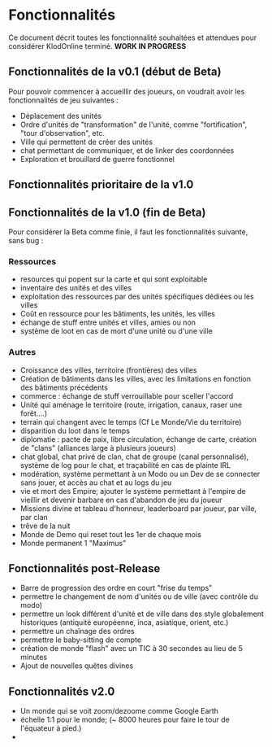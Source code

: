 # Fonctionnalités
Ce document décrit toutes les fonctionnalité souhaitées et attendues pour considérer KlodOnline terminé.
**WORK IN PROGRESS**
## Fonctionnalités de la v0.1 (début de Beta)
Pour pouvoir commencer à accueillir des joueurs, on voudrait avoir les fonctionnalités de jeu suivantes :
 - Déplacement des unités
 - Ordre d'unités de "transformation" de l'unité, comme "fortification", "tour d'observation", etc.
 - Ville qui permettent de créer des unités
 - chat permettant de communiquer, et de linker des coordonnées
 - Exploration et brouillard de guerre fonctionnel

## Fonctionnalités prioritaire de la v1.0

## Fonctionnalités de la v1.0 (fin de Beta)
Pour considérer la Beta comme finie, il faut les fonctionnalités suivante, sans bug :
### Ressources
 - resources qui popent sur la carte et qui sont exploitable
 - inventaire des unités et des villes
 - exploitation des ressources par des unités spécifiques dédiées ou les villes
 - Coût en ressource pour les bâtiments, les unités, les villes
 - échange de stuff entre unités et villes, amies ou non
 - système de loot en cas de mort d'une unité ou d'une ville
### Autres
 - Croissance des villes, territoire (frontières) des villes 
 - Création de bâtiments dans les villes, avec les limitations en fonction des bâtiments précédents
 - commerce : échange de stuff verrouillable pour sceller l'accord
 - Unité qui aménage le territoire (route, irrigation, canaux, raser une forêt....)
 - terrain qui changent avec le temps (Cf Le Monde/Vie du territoire)
 - disparition du loot dans le temps
 - diplomatie : pacte de paix, libre circulation, échange de carte, création de "clans" (alliances large à plusieurs joueurs)
 - chat global, chat privé de clan, chat de groupe (canal personnalisé), système de log pour le chat, et traçabilité en cas de plainte IRL
 - modération, système permettant à un Modo ou un Dev de se connecter sans jouer, et accès au chat et au logs du jeu
 - vie et mort des Empire; ajouter le système permettant à l'empire de vieillir et devenir barbare en cas d'abandon de jeu du joueur
 - Missions divine et tableau d'honneur, leaderboard par joueur, par ville, par clan
 - trêve de la nuit
 - Monde de Demo qui reset tout les 1er de chaque mois
 - Monde permanent 1 "Maximus"

## Fonctionnalités post-Release
 - Barre de progression des ordre en court "frise du temps"
 - permettre le changement de nom d'unités ou de ville (avec contrôle du modo)
 - permettre un look différent d'unité et de ville dans des style globalement historiques (antiquité européenne, inca, asiatique, orient, etc.)
 - permettre un chaînage des ordres
 - permettre le baby-sitting de compte
 - création de monde "flash" avec un TIC à 30 secondes au lieu de 5 minutes
 - Ajout de nouvelles quêtes divines

## Fonctionnalités v2.0
 - Un monde qui se voit zoom/dezoome comme Google Earth
 - échelle 1:1 pour le monde; (~ 8000 heures pour faire le tour de l'équateur à pied.)
 - 